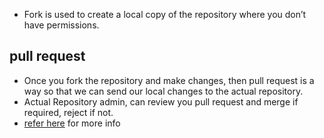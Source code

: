 * Fork is used to create a local copy of the repository where you don’t have permissions.
## pull request
* Once you fork the repository and make changes, then pull request is a way so that we can send our local changes to the actual repository.
* Actual Repository admin, can review you pull request and merge if required, reject if not.
* [refer here](https://directdevops.blog/2022/09/17/devops-classroomnotes-17-sep-2022/) for more info 